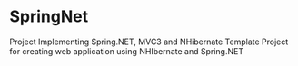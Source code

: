 SpringNet
=========

Project Implementing Spring.NET, MVC3 and NHibernate
Template Project for creating web application using NHIbernate and Spring.NET

